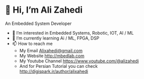 # 👋 Hi, I’m Ali Zahedi
An Embedded System Developer
- 👀 I’m interested in Embedded Systems, Robotic, IOT, AI / ML
- 🌱 I’m currently learning Ai / ML, FPGA, DSP
- 📫 How to reach me 
  - My Email Alixahedi@gmail.com 
  - My Website http://mbedlab.com
  - My Youtube Channel https://www.youtube.com/@alizahedi 
  - And for Persian Tutorial you can check http://digispark.ir/author/alixahedi 

<!---
alixahedi/alixahedi is a ✨ special ✨ repository because its `README.md` (this file) appears on your GitHub profile.
You can click the Preview link to take a look at your changes.
--->
